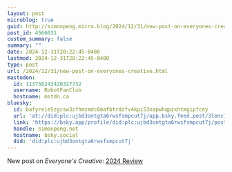 ```yaml
---
layout: post
microblog: true
guid: http://simonpeng.micro.blog/2024/12/31/new-post-on-everyones-creative.html
post_id: 4566031
custom_summary: false
summary: ""
date: 2024-12-31T20:22:45-0400
lastmod: 2024-12-31T20:22:45-0400
type: post
url: /2024/12/31/new-post-on-everyones-creative.html
mastodon:
  id: 113750243420327732
  username: RobotFanClub
  hostname: mstdn.ca
bluesky:
  id: bafyreie5zgcsw3zfhmzmdc6mafbtrdzfv4kpi53napwhqpzxhtmgipfcey
  url: 'at://did:plc:ujbd3ontgta6rwsfsmpcut7j/app.bsky.feed.post/3lenc7xhn5g2c'
  link: 'https://bsky.app/profile/did:plc:ujbd3ontgta6rwsfsmpcut7j/post/3lenc7xhn5g2c'
  handle: simonpeng.net
  hostname: bsky.social
  did: 'did:plc:ujbd3ontgta6rwsfsmpcut7j'
---
```

New post on _Everyone's Creative_: [2024 Review](https://www.everyonescreative.net/p/everyones-creative-2024-review)
